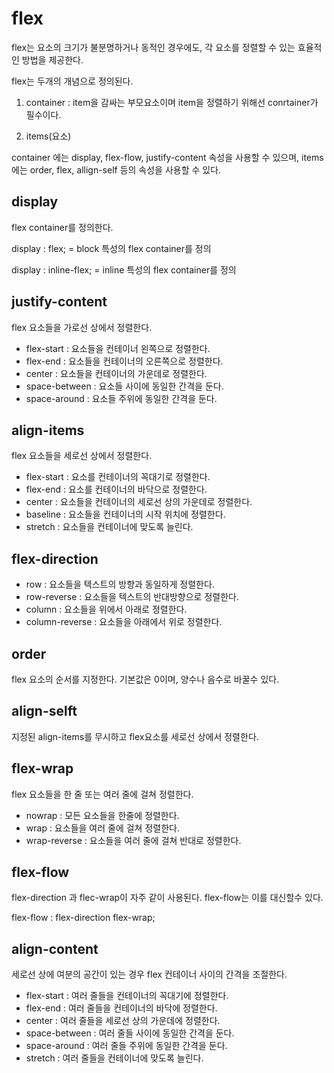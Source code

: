 # flex
flex는 요소의 크기가 불분명하거나 동적인 경우에도, 각 요소를 정렬할 수 있는 효율적인 방법을 제공한다.

flex는 두개의 개념으로 정의된다.

1. container : item을 감싸는 부모요소이며 item을 정렬하기 위해선 conrtainer가 필수이다.

2. items(요소)

container 에는 display, flex-flow, justify-content 속성을 사용할 수 있으며, items 에는 order, flex, allign-self 등의 속성을 사용할 수 있다.

## display
flex container를 정의한다.

display : flex; = block 특성의 flex container를 정의

display : inline-flex; = inline 특성의 flex container를 정의

## justify-content
flex 요소들을 가로선 상에서 정렬한다.
- flex-start : 요소들을 컨테이너 왼쪽으로 정렬한다.
- flex-end : 요소들을 컨테이너의 오른쪽으로 정렬한다.
- center : 요소들을 컨테이너의 가운데로 정렬한다.
- space-between : 요소들 사이에 동일한 간격을 둔다.
- space-around : 요소들 주위에 동일한 간격을 둔다.

## align-items
flex 요소들을 세로선 상에서 정렬한다.
- flex-start : 요소를 컨테이너의 꼭대기로 정렬한다.
- flex-end : 요소를 컨테이너의 바닥으로 정렬한다.
- center : 요소들을 컨테이너의 세로선 상의 가운데로 정렬한다.
- baseline : 요소들을 컨테이너의 시작 위치에 정렬한다.
- stretch : 요소들을 컨테이너에 맞도록 늘린다.

## flex-direction
- row : 요소들을 텍스트의 방향과 동일하게 정렬한다.
- row-reverse : 요소들을 텍스트의 반대방향으로 정렬한다.
- column : 요소들을 위에서 아래로 정렬한다.
- column-reverse : 요소들을 아래에서 위로 정렬한다.

## order
flex 요소의 순서를 지정한다.
기본값은 0이며, 양수나 음수로 바꿀수 있다.

## align-selft
지정된 align-items를 무시하고 flex요소를 세로선 상에서 정렬한다.

## flex-wrap
flex 요소들을 한 줄 또는 여러 줄에 걸쳐 정렬한다.
- nowrap : 모든 요소들을 한줄에 정렬한다.
- wrap : 요소들을 여러 줄에 걸쳐 정렬한다.
- wrap-reverse : 요소들을 여러 줄에 걸쳐 반대로 정렬한다.

## flex-flow
flex-direction 과 flec-wrap이 자주 같이 사용된다. flex-flow는 이를 대신할수 있다.

flex-flow : flex-direction flex-wrap;

## align-content
세로선 상에 여분의 공간이 있는 경우 flex 컨테이너 사이의 간격을 조절한다.
- flex-start : 여러 줄들을 컨테이너의 꼭대기에 정렬한다.
- flex-end : 여러 줄들을 컨테이너의 바닥에 정렬한다.
- center : 여러 줄들을 세로선 상의 가운데에 정렬한다.
- space-between : 여러 줄들 사이에 동일한 간격을 둔다.
- space-around : 여러 줄들 주위에 동일한 간격을 둔다.
- stretch : 여러 줄들을 컨테이너에 맞도록 늘린다.
